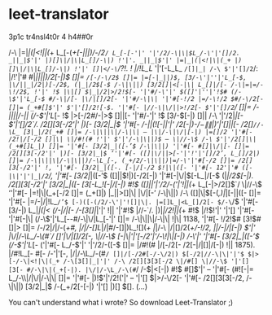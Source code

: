 # leet-translator
3p1c tr4nsl4t0r 4 h4##0r

/-\ |=|_|(|<!|\|(_+ L_[-(_+[-|\||)/-\/2`/ L_[-[-'|' '|'/2/-\|\|$L_/-\'|'[]/2. _||_|$'|' |)[]\|/|\|L_[]/-\|) !'|'. _||_|$'|' |=|_|(|<!|\|(_+ |)[]\|/|\|L_[]/-\|) !'|' []|</-\`/?!. ! \|/!L_L_ '|'[-L_L_ `/[]|_| /-\ $'|'[]/2`/: \|/!'|'# #|_||\||)/2[-|)$ []|= `/[-/-\/2$ []|= |=[-|_||)$, [3/-\'|''|'L_[-$, |\/||_|/2|)[-/2$, (|_|/2$[-$ /-\|\||) [3/2[]|<[-|\| L_[]|/[- /-\|=|=/-\!/2$, !'|' !$ |\|[] $|_|/2|>/2!$[- '|'#/-\'|' $([]'|''|'!$# (/-\$'|'L_[-$ #/-\|/[- |\/|[]/2[- '|'#/-\|\| '|'#[-!/2 |=/-\!/2 $#/-\/2[- []|= (_+#[]$'|' $'|'[]/2![-$. '|'#[- |//-\|\/||>!/2[- $'|'[]/2`/ []|= /-\|\||\|/-\|\| (/-\$'|'L_[- !$ |>[-/2#/-\|>$ []|\|[- '|'#/-\'|' !$ [3/-\$[-|) []|\| /-\ '|'/2|_|[- $'|'[]/2`/. /2[][3[-/2'|' |)[- [3/2|_|$ '|'#[- /-\|\|(![-|\|'|' /2[-|)-$/-\|\||)$'|'[]|\|[- /2[]`//-\L_ [3|_|/2(_+# []|= /-\|\||\|/-\|\| – |\|/-\|\/|[-|) |=[]/2 '|'#[- /2!|/[-/2 []|\| \|/#!(# !'|' $'|'/-\|\||)$ – \|//-\$ /-\ $'|'/2[]|\|(_+#[]L_|) []|= '|'#[- [3/2|_|([-’$ /-\|\||) '|'#[- #[]|\/|[- []|= /2[][3[-/2'|' |)[- [3/2|_|$ ‘'|'#[- ([]|\/||>[-'|'!'|'[]/2’, L_[]/2|) []|= /-\|\||\|/-\|\||)/-\L_[-, (_+/2/-\|\||)|=/-\'|'#[-/2 []|= /2[][3[-/2'|' !, '|'#[- [3/2|_|([-. [-|/[-/2 $!|\|([- '|'#[- 12'|'# ([-|\|'|'|_|/2`/, '|'#[- [3/2|_|([-’$ ([]|\|$!|)[-/2[-|) '|'#[-|\/|$[-L_|/[-$ (|_|/2$[-|). /2[][3[-/2'|' [3/2|_|([- [3[-L_![-|/[-|) #!$ ([]|\|'|'/2/-\('|'!|\|(_+ L_[-|>/2[]$`/ \|//-\$ ‘'|'#[- |=!|\|(_+[-/2 []|= (_+[]|) |_||>[]|\| |\/|[-’ /-\|\||) /-\ ([]|\|$[-(_,)|_|[-|\|([- []|= '|'#[- |=/-\|\/|!L_`/’$ [-)([-(/2/-\'|'![]|\|. |=[]L_|<L_[]/2[- $/-\`/$ '|'#[- [3/-\|) L_|_|(|< (/-\|\/|[- /-\[3[]|_|'|' !|\| '|'#!$ \|//-\`/. |)|_|/2!|\|(_+ #!$ |/!$!'|' '|'[] '|'#[- '|'#[-|\| (/-\$'|'L_[--#/-\|\/|L_[-'|' []|= /-\|\||\|/-\|\| !|\| 1138, '|'#[- !/2!$# [3!$#[]|> []|= /-\/2|\/|/-\(_+#, |\/|/-\[]L_|\/|#/-\[]|)L_![](_+ |_|/-\ |\/|[]/2(_+/-\!/2, |\|/-\|\/|[-|) $'|' |\/|/-\L_/-\(#`/ []’|\/|[]/2[-, \|//-\$ [-|\|'|'[-/2'|'/-\!|\|[-|) /-\'|' '|'#[- [3/2|_|([-’$ (/-\$'|'L_[- ('|'#[- L_/-\$'|' '|'/2/-\([-$ []|= \|/#!(# \|/[-/2[- /2[-|\/|[]|/[-|) !|\| 1875). \|/#!L_[- #[- /-\'|'[-, |\/|/-\L_/-\(#`/ []|/[-/2#[-/-\/2|) $[-/2|//-\|\|'|'$ $|>[-/-\|<!|\|(_+ /-\[3[]|_|'|' /-\ /2[][3[3[-/2 \|/#[] \|//-\$ '|'[] [3[- #/-\|\|(_+[-|). |\/|/-\L_/-\(#`/ /-\$|<[-|) #!$ #[]$'|' – '|'#[- (#![-|= L_/-\\|/|\/|/-\|\| []|= '|'#[- |)!$'|'/2!('|' – '|'[] $|>/-\/2[- '|'#[- /2[][3[3[-/2, /-\|\||) [3/2|_|$ /-\(_+/2[-[-|) '|'[] |)[] $[]. (...)

You can't understand what i wrote? So download Leet-Translator ;)
